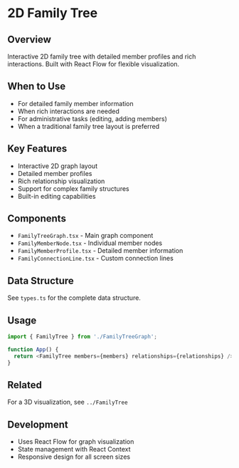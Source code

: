 # 2D Family Tree

## Overview
Interactive 2D family tree with detailed member profiles and rich interactions. Built with React Flow for flexible visualization.

## When to Use
- For detailed family member information
- When rich interactions are needed
- For administrative tasks (editing, adding members)
- When a traditional family tree layout is preferred

## Key Features
- Interactive 2D graph layout
- Detailed member profiles
- Rich relationship visualization
- Support for complex family structures
- Built-in editing capabilities

## Components
- `FamilyTreeGraph.tsx` - Main graph component
- `FamilyMemberNode.tsx` - Individual member nodes
- `FamilyMemberProfile.tsx` - Detailed member information
- `FamilyConnectionLine.tsx` - Custom connection lines

## Data Structure
See `types.ts` for the complete data structure.

## Usage
```typescript
import { FamilyTree } from './FamilyTreeGraph';

function App() {
  return <FamilyTree members={members} relationships={relationships} />;
}
```

## Related
For a 3D visualization, see `../FamilyTree`

## Development
- Uses React Flow for graph visualization
- State management with React Context
- Responsive design for all screen sizes
